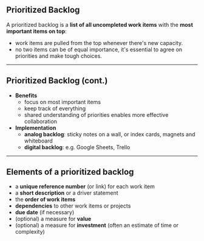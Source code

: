 ## Prioritized Backlog

A prioritized backlog is a **list of all uncompleted work items** with the **most important items on top**:

* work items are pulled from the top whenever there's new capacity.
* no two items can be of equal importance, it's 
essential to agree on priorities and make tough choices.

---

## Prioritized Backlog (cont.)

* **Benefits**
    - focus on most important items
    - keep track of everything
    - shared understanding of priorities enables more effective collaboration
* **Implementation**
    - **analog backlog**: sticky notes on a wall, or index cards, magnets and whiteboard
    - **digital backlog**: e.g. Google Sheets, Trello

---

## Elements of a prioritized backlog 

* a **unique reference number** (or link) for each work item
* a **short description** or a driver statement
* the **order of work items**
* **dependencies** to other work items or projects
* **due date** (if necessary)
* (optional) a measure for **value** 
* (optional) a measure for **investment** (often an estimate of time or complexity)


